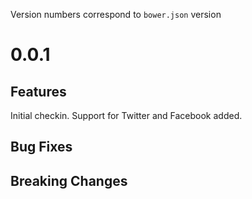 Version numbers correspond to `bower.json` version

# 0.0.1

## Features
Initial checkin. Support for Twitter and Facebook added.

## Bug Fixes

## Breaking Changes